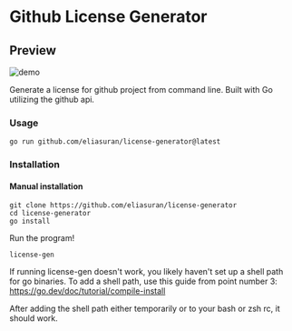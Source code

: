 # Github License Generator

## Preview

![demo](https://github.com/eliasuran/license-gen/assets/118540201/e07991c0-61af-40db-a9e7-fa1708362bdc)

Generate a license for github project from command line. Built with Go utilizing the github api.

### Usage

```
go run github.com/eliasuran/license-generator@latest
```

### Installation

#### Manual installation

```
git clone https://github.com/eliasuran/license-generator
cd license-generator
go install
```

Run the program!

```
license-gen
```

If running license-gen doesn't work, you likely haven't set up a shell path for go binaries. To add a shell path, use this guide from point number 3: https://go.dev/doc/tutorial/compile-install

After adding the shell path either temporarily or to your bash or zsh rc, it should work.
